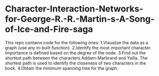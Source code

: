 # Character-Interaction-Networks-for-George-R.-R.-Martin-s-A-Song-of-Ice-and-Fire-saga

This repo contains code for the following ones:
1.Visualize the data as a graph (use any in-built function).
2.Identify the most important character. Importance is defined based on the degree of the node.
3.Find out the shortest path between the characters Addam-Marbrand and Ysilla. The shortest path is used to identify the closeness of two characters in the book.
4.Obtain the minimum spanning tree for the graph.
